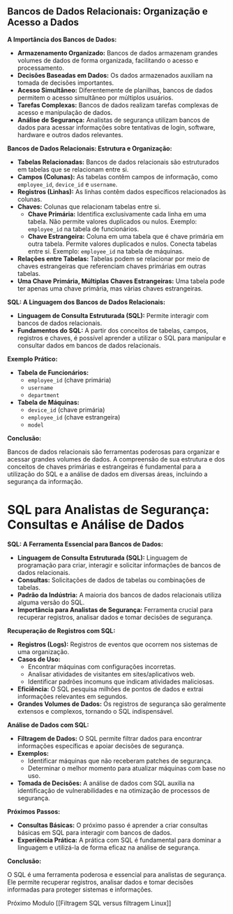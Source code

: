 ## Bancos de Dados Relacionais: Organização e Acesso a Dados

**A Importância dos Bancos de Dados:**

- **Armazenamento Organizado:** Bancos de dados armazenam grandes volumes de dados de forma organizada, facilitando o acesso e processamento.
- **Decisões Baseadas em Dados:** Os dados armazenados auxiliam na tomada de decisões importantes.
- **Acesso Simultâneo:** Diferentemente de planilhas, bancos de dados permitem o acesso simultâneo por múltiplos usuários.
- **Tarefas Complexas:** Bancos de dados realizam tarefas complexas de acesso e manipulação de dados.
- **Análise de Segurança:** Analistas de segurança utilizam bancos de dados para acessar informações sobre tentativas de login, software, hardware e outros dados relevantes.

**Bancos de Dados Relacionais: Estrutura e Organização:**

- **Tabelas Relacionadas:** Bancos de dados relacionais são estruturados em tabelas que se relacionam entre si.
- **Campos (Colunas):** As tabelas contêm campos de informação, como `employee_id`, `device_id` e `username`.
- **Registros (Linhas):** As linhas contêm dados específicos relacionados às colunas.
- **Chaves:** Colunas que relacionam tabelas entre si.
    - **Chave Primária:** Identifica exclusivamente cada linha em uma tabela. Não permite valores duplicados ou nulos. Exemplo: `employee_id` na tabela de funcionários.
    - **Chave Estrangeira:** Coluna em uma tabela que é chave primária em outra tabela. Permite valores duplicados e nulos. Conecta tabelas entre si. Exemplo: `employee_id` na tabela de máquinas.
- **Relações entre Tabelas:** Tabelas podem se relacionar por meio de chaves estrangeiras que referenciam chaves primárias em outras tabelas.
- **Uma Chave Primária, Múltiplas Chaves Estrangeiras:** Uma tabela pode ter apenas uma chave primária, mas várias chaves estrangeiras.

**SQL: A Linguagem dos Bancos de Dados Relacionais:**

- **Linguagem de Consulta Estruturada (SQL):** Permite interagir com bancos de dados relacionais.
- **Fundamentos do SQL:** A partir dos conceitos de tabelas, campos, registros e chaves, é possível aprender a utilizar o SQL para manipular e consultar dados em bancos de dados relacionais.

**Exemplo Prático:**

- **Tabela de Funcionários:**
    - `employee_id` (chave primária)
    - `username`
    - `department`
- **Tabela de Máquinas:**
    - `device_id` (chave primária)
    - `employee_id` (chave estrangeira)
    - `model`

**Conclusão:**

Bancos de dados relacionais são ferramentas poderosas para organizar e acessar grandes volumes de dados. A compreensão de sua estrutura e dos conceitos de chaves primárias e estrangeiras é fundamental para a utilização do SQL e a análise de dados em diversas áreas, incluindo a segurança da informação.

# SQL para Analistas de Segurança: Consultas e Análise de Dados

**SQL: A Ferramenta Essencial para Bancos de Dados:**

- **Linguagem de Consulta Estruturada (SQL):** Linguagem de programação para criar, interagir e solicitar informações de bancos de dados relacionais.
- **Consultas:** Solicitações de dados de tabelas ou combinações de tabelas.
- **Padrão da Indústria:** A maioria dos bancos de dados relacionais utiliza alguma versão do SQL.
- **Importância para Analistas de Segurança:** Ferramenta crucial para recuperar registros, analisar dados e tomar decisões de segurança.

**Recuperação de Registros com SQL:**

- **Registros (Logs):** Registros de eventos que ocorrem nos sistemas de uma organização.
- **Casos de Uso:**
    - Encontrar máquinas com configurações incorretas.
    - Analisar atividades de visitantes em sites/aplicativos web.
    - Identificar padrões incomuns que indicam atividades maliciosas.
- **Eficiência:** O SQL pesquisa milhões de pontos de dados e extrai informações relevantes em segundos.
- **Grandes Volumes de Dados:** Os registros de segurança são geralmente extensos e complexos, tornando o SQL indispensável.

**Análise de Dados com SQL:**

- **Filtragem de Dados:** O SQL permite filtrar dados para encontrar informações específicas e apoiar decisões de segurança.
- **Exemplos:**
    - Identificar máquinas que não receberam patches de segurança.
    - Determinar o melhor momento para atualizar máquinas com base no uso.
- **Tomada de Decisões:** A análise de dados com SQL auxilia na identificação de vulnerabilidades e na otimização de processos de segurança.

**Próximos Passos:**

- **Consultas Básicas:** O próximo passo é aprender a criar consultas básicas em SQL para interagir com bancos de dados.
- **Experiência Prática:** A prática com SQL é fundamental para dominar a linguagem e utilizá-la de forma eficaz na análise de segurança.

**Conclusão:**

O SQL é uma ferramenta poderosa e essencial para analistas de segurança. Ele permite recuperar registros, analisar dados e tomar decisões informadas para proteger sistemas e informações.

Próximo Modulo [[Filtragem SQL versus filtragem Linux]]
